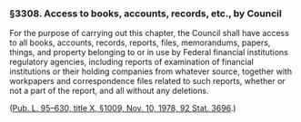 ### §3308. Access to books, accounts, records, etc., by Council ###

For the purpose of carrying out this chapter, the Council shall have access to all books, accounts, records, reports, files, memorandums, papers, things, and property belonging to or in use by Federal financial institutions regulatory agencies, including reports of examination of financial institutions or their holding companies from whatever source, together with workpapers and correspondence files related to such reports, whether or not a part of the report, and all without any deletions.

([Pub. L. 95–630, title X, §1009, Nov. 10, 1978, 92 Stat. 3696](/statviewer.htm?volume=92&page=3696).)